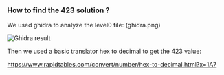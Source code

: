 ### How to find the 423 solution ?

We used ghidra to analyze the level0 file: (ghidra.png)

![Ghidra result](https://github.com/kbarbry/RainFall/blob/main/level0/Resources/ghidra.png)

Then we used a basic translator hex to decimal to get the 423 value:

https://www.rapidtables.com/convert/number/hex-to-decimal.html?x=1A7